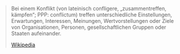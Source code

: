 > Bei einem Konflikt (von lateinisch confligere, „zusammentreffen, kämpfen“; PPP: conflictum) treffen unterschiedliche Einstellungen, Erwartungen, Interessen, Meinungen, Wertvorstellungen oder Ziele von Organisationen, Personen, gesellschaftlichen Gruppen oder Staaten aufeinander.
>
> [Wikipedia](https://de.wikipedia.org/wiki/Konflikt)